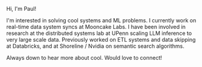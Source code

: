 Hi, I'm Paul!

I'm interested in solving cool systems and ML problems. I currently work on real-time data system syncs at Mooncake Labs. I have been involved in research at the distributed systems lab at UPenn scaling LLM inference to very large scale data. Previously worked on ETL systems and data skipping at Databricks, and at Shoreline / Nvidia on semantic search algorithms. 

Always down to hear more about cool. Would love to connect!

